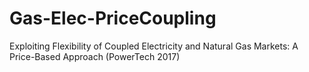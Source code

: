 # Gas-Elec-PriceCoupling
Exploiting Flexibility of Coupled Electricity and Natural Gas Markets: A Price-Based Approach (PowerTech 2017)
